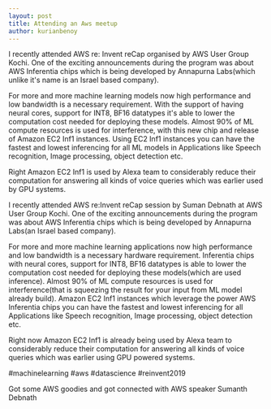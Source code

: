 ```yaml
---
layout: post
title: Attending an Aws meetup
author: kurianbenoy
---
```


I recently attended AWS re: Invent reCap organised by AWS User Group Kochi. One of the exciting announcements during the program was about AWS Inferentia chips which is being developed by Annapurna Labs(which unlike it's name is an Israel based company).


For more and more machine learning models now high performance and low bandwidth is a necessary requirement. With the support of having neural cores, support for INT8, BF16 datatypes it's able to lower the computation cost needed for deploying these models. Almost 90% of ML compute resources is used for interference, with this new chip and release of Amazon EC2 Inf1 instances. Using EC2 Inf1 instances you can have the fastest and lowest inferencing for all ML models in Applications like Speech recognition, Image processing, object detection etc.


Right Amazon EC2 Inf1 is used by Alexa team to considerably reduce their computation for answering all kinds of voice queries which was earlier used by GPU systems.

I recently attended AWS re:Invent reCap session by Suman Debnath at AWS User Group Kochi. One of the exciting announcements during the program was about AWS Inferentia chips which is being developed by Annapurna Labs(an Israel based company).


For more and more machine learning applications now high performance and low bandwidth is a necessary hardware requirement. Inferentia chips with neural cores, support for INT8, BF16 datatypes is able to lower the computation cost needed for deploying these models(which are used inference). Almost 90% of ML compute resources is used for interference(that is squeezing the result for your input from ML model already build). Amazon EC2 Inf1 instances which leverage the power AWS Inferentia chips you can have the fastest and lowest inferencing for all  Applications like Speech recognition, Image processing, object detection etc.


Right now Amazon EC2 Inf1 is already being used by Alexa team to considerably reduce their computation for answering all kinds of voice queries which was earlier using GPU powered systems.


#machinelearning #aws #datascience #reinvent2019

Got some AWS goodies and got connected with AWS speaker Sumanth Debnath
